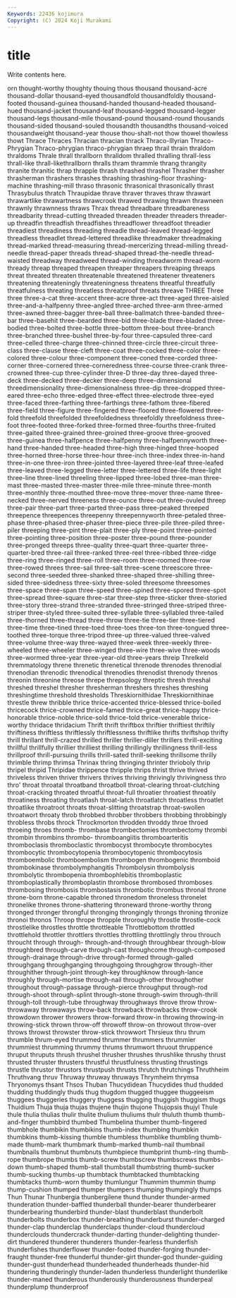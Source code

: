 ```yaml
---
Keywords: 22436 kojimura
Copyright: (C) 2024 Koji Murakami
---
```


# title

Write contents here.



orn thought-worthy
thoughty thouing thous thousand thousand-acre thousand-dollar thousand-eyed thousandfold thousandfoldly thousand-footed
thousand-guinea thousand-handed thousand-headed thousand-hued thousand-jacket thousand-leaf thousand-legged thousand-legger thousand-legs thousand-mile
thousand-pound thousand-round thousands thousand-sided thousand-souled thousandth thousandths thousand-voiced thousandweight thousand-year
thouse thou-shalt-not thow thowel thowless thowt Thrace Thraces Thracian thracian
thrack Thraco-Illyrian Thraco-Phrygian Thraco-phrygian thraco-phrygian thraep thrail thrain thraldom thraldoms
Thrale thrall thrallborn thralldom thralled thralling thrall-less thrall-like thrall-likethrallborn thralls
thram thrammle thrang thrangity thranite thranitic thrap thrapple thrash thrashed
thrashel Thrasher thrasher thrasherman thrashers thrashes thrashing thrashing-floor thrashing-machine thrashing-mill
thraso thrasonic thrasonical thrasonically thrast Thrasybulus thratch Thraupidae thrave thraver
thraves thraw thrawart thrawartlike thrawartness thrawcrook thrawed thrawing thrawn thrawneen
thrawnly thrawnness thraws Thrax thread threadbare threadbareness threadbarity thread-cutting threaded
threaden threader threaders threader-up threadfin threadfish threadfishes threadflower threadfoot threadier
threadiest threadiness threading threadle thread-leaved thread-legged threadless threadlet thread-lettered threadlike
threadmaker threadmaking thread-marked thread-measuring thread-mercerizing thread-milling thread-needle thread-paper threads thread-shaped
thread-the-needle thread-waisted threadway threadweed thread-winding threadworm thread-worn thready threap threaped
threapen threaper threapers threaping threaps threat threated threaten threatenable threatened
threatener threateners threatening threateningly threateningness threatens threatful threatfully threatfulness threating
threatless threatproof threats threave THREE Three three three-a-cat three-accent three-acre
three-act three-aged three-aisled three-and-a-halfpenny three-angled three-arched three-arm three-armed three-awned three-bagger
three-ball three-ballmatch three-banded three-bar three-basehit three-bearded three-bid three-blade three-bladed three-bodied
three-bolted three-bottle three-bottom three-bout three-branch three-branched three-bushel three-by-four three-capsuled three-card
three-celled three-charge three-chinned three-circle three-circuit three-class three-clause three-cleft three-coat three-cocked
three-color three-colored three-colour three-component three-coned three-corded three-corner three-cornered three-corneredness three-course
three-crank three-crowned three-cup three-cylinder three-D three-day three-dayed three-deck three-decked three-decker
three-deep three-dimensional threedimensionality three-dimensionalness three-dip three-dropped three-eared three-echo three-edged three-effect
three-electrode three-eyed three-faced three-farthing three-farthings three-fathom three-fibered three-field three-figure three-fingered
three-floored three-flowered three-fold threefold threefolded threefoldedness threefoldly threefoldness three-foot three-footed
three-forked three-formed three-fourths three-fruited three-gaited three-grained three-groined three-groove three-grooved three-guinea
three-halfpence three-halfpenny three-halfpennyworth three-hand three-handed three-headed three-high three-hinged three-hooped three-horned
three-horse three-hour three-inch three-index three-in-hand three-in-one three-iron three-jointed three-layered three-leaf
three-leafed three-leaved three-legged three-letter three-lettered three-life three-light three-line three-lined threeling
three-lipped three-lobed three-man three-mast three-masted three-master three-mile three-minute three-month three-monthly
three-mouthed three-move three-mover three-name three-necked three-nerved threeness three-ounce three-out three-ovuled
threep three-pair three-part three-parted three-pass three-peaked threeped threepence threepences threepenny
threepennyworth three-petaled three-phase three-phased three-phaser three-piece three-pile three-piled three-piler threeping
three-pint three-plait three-ply three-point three-pointed three-pointing three-position three-poster three-pound three-pounder
three-pronged threeps three-quality three-quart three-quarter three-quarter-bred three-rail three-ranked three-reel three-ribbed
three-ridge three-ring three-ringed three-roll three-room three-roomed three-row three-rowed threes three-sail
three-salt three-scene threescore three-second three-seeded three-shanked three-shaped three-shilling three-sided three-sidedness
three-sixty three-soled threesome threesomes three-space three-span three-speed three-spined three-spored three-spot
three-spread three-square three-star three-step three-sticker three-storied three-story three-strand three-stranded three-stringed
three-striped three-striper three-styled three-suited three-syllable three-syllabled three-tailed three-thorned three-thread three-throw
three-tie three-tier three-tiered three-time three-tined three-toed three-toes three-ton three-tongued three-toothed
three-torque three-tripod three-up three-valued three-valved three-volume three-way three-wayed three-week three-weekly
three-wheeled three-wheeler three-winged three-wire three-wive three-woods three-wormed three-year three-year-old three-years
threip Threlkeld thremmatology threne threnetic threnetical threnode threnodes threnodial threnodian
threnodic threnodical threnodies threnodist threnody threnos threonin threonine threose threpe
threpsology threptic thresh threshal threshed threshel thresher thresherman threshers threshes
threshing threshingtime threshold thresholds Threskiornithidae Threskiornithinae threstle threw thribble thrice
thrice-accented thrice-blessed thrice-boiled thricecock thrice-crowned thrice-famed thrice-great thrice-happy thrice-honorable thrice-noble
thrice-sold thrice-told thrice-venerable thrice-worthy thridace thridacium Thrift thrift thriftbox thriftier
thriftiest thriftily thriftiness thriftless thriftlessly thriftlessness thriftlike thrifts thriftshop thrifty
thrill thrillant thrill-crazed thrilled thriller thriller-diller thrillers thrill-exciting thrillful thrillfully
thrillier thrilliest thrilling thrillingly thrillingness thrill-less thrillproof thrill-pursuing thrills thrill-sated
thrill-seeking thrillsome thrilly thrimble thrimp thrimsa Thrinax thring thringing thrinter
thrioboly thrip thripel thripid Thripidae thrippence thripple thrips thrist thrive
thrived thriveless thriven thriver thrivers thrives thriving thrivingly thrivingness thro
thro' throat throatal throatband throatboll throat-clearing throat-clutching throat-cracking throated throatful
throat-full throatier throatiest throatily throatiness throating throatlash throat-latch throatlatch throatless
throatlet throatlike throatroot throats throat-slitting throatstrap throat-swollen throatwort throaty throb
throbbed throbber throbbers throbbing throbbingly throbless throbs throck Throckmorton throdden
throddy throe throed throeing throes thromb- thrombase thrombectomies thrombectomy thrombi
thrombin thrombins thrombo- thromboangiitis thromboarteritis thromboclasis thromboclastic thrombocyst thrombocyte thrombocytes
thrombocytic thrombocytopenia thrombocytopenic thrombocytosis thromboembolic thromboembolism thrombogen thrombogenic thromboid thrombokinase
thrombolymphangitis Thrombolysin thrombolysis thrombolytic thrombopenia thrombophlebitis thromboplastic thromboplastically thromboplastin thrombose
thrombosed thromboses thrombosing thrombosis thrombostasis thrombotic thrombus thronal throne throne-born
throne-capable throned thronedom throneless thronelet thronelike thrones throne-shattering throneward throne-worthy
throng thronged thronger throngful thronging throngingly throngs throning thronize thronoi
thronos Throop thrope thropple throroughly throstle throstle-cock throstlelike throstles throttle
throttleable Throttlebottom throttled throttlehold throttler throttlers throttles throttling throttlingly throu
throuch throucht through through- through-and-through throughbear through-blow throughbred through-carve through-cast
throughcome through-composed through-drainage through-drive through-formed through-galled throughgang throughganging throughgoing throughgrow
through-ither throughither through-joint through-key throughknow through-lance throughly through-mortise through-nail through-other
throughother throughout through-passage through-pierce throughput through-rod through-shoot through-splint through-stone through-swim
through-thrill through-toll through-tube throughway throughways throve throw throw- throwaway throwaways
throw-back throwback throwbacks throw-crook throwdown thrower throwers throw-forward throw-in throwing
throwing-in throwing-stick thrown throw-off throwoff throw-on throwout throw-over throws throwst
throwster throw-stick throwwort Thrsieux thru thrum thrumble thrum-eyed thrummed thrummer
thrummers thrummier thrummiest thrumming thrummy thrums thrumwort thruout thruppence thruput
thruputs thrush thrushel thrusher thrushes thrushlike thrushy thrust thrusted thruster
thrusters thrustful thrustfulness thrusting thrustings thrustle thrustor thrustors thrustpush thrusts
thrutch thrutchings Thruthheim Thruthvang thruv Thruway thruway thruways Thrymheim thrymsa
Thryonomys thsant Thsos Thuban Thucydidean Thucydides thud thudded thudding thuddingly
thuds thug thugdom thugged thuggee thuggeeism thuggees thuggeries thuggery thuggess
thugging thuggish thuggism thugs Thuidium Thuja thuja thujas thujene thujin
thujone Thujopsis thujyl Thule thule thulia thulias thulir thulite thulium
thuliums thulr thuluth thumb thumb-and-finger thumbbird thumbed Thumbelina thumber thumb-fingered
thumbhole thumbikin thumbikins thumb-index thumbing thumbkin thumbkins thumb-kissing thumble thumbless
thumblike thumbling thumb-made thumb-mark thumbmark thumb-marked thumb-nail thumbnail thumbnails thumbnut
thumbnuts thumbpiece thumbprint thumb-ring thumb-rope thumbrope thumbs thumb-screw thumbscrew thumbscrews
thumbs-down thumb-shaped thumb-stall thumbstall thumbstring thumb-sucker thumb-sucking thumbs-up thumbtack thumbtacked
thumbtacking thumbtacks thumb-worn thumby thumlungur Thummim thummin thump thump-cushion thumped
thumper thumpers thumping thumpingly thumps Thun Thunar Thunbergia thunbergilene thund
thunder thunder-armed thunderation thunder-baffled thunderball thunder-bearer thunderbearer thunderbearing thunderbird thunder-blast
thunderblast thunderbolt thunderbolts thunderbox thunder-breathing thunderburst thunder-charged thunder-clap thunderclap thunderclaps
thunder-cloud thundercloud thunderclouds thundercrack thunder-darting thunder-delighting thunder-dirt thundered thunderer thunderers
thunder-fearless thunderfish thunderfishes thunderflower thunder-footed thunder-forging thunder-fraught thunder-free thunderful thunder-girt
thunder-god thunder-guiding thunder-gust thunderhead thunderheaded thunderheads thunder-hid thundering thunderingly thunder-laden
thunderless thunderlight thunderlike thunder-maned thunderous thunderously thunderousness thunderpeal thunderplump thunderproof

